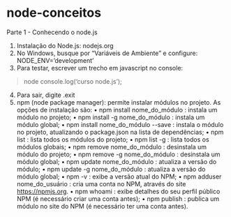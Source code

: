 # node-conceitos

Parte 1 - Conhecendo o node.js
1. Instalação do Node.js: nodejs.org
2. No Windows, busque por “Variáveis de Ambiente” e configure:
NODE_ENV=’development’
3. Para testar, escrever um trecho em javascript no console:
> node
> console.log(‘curso node.js’);
4. Para sair, digite .exit
5. npm (node package manager): permite instalar módulos no projeto. As opções de instalação são:
• npm install nome_do_módulo : instala um módulo no projeto;
• npm install -g nome_do_módulo : instala um módulo global;
• npm install nome_do_módulo --save : instala o módulo no projeto, atualizando o package.json
na lista de dependências;
• npm list : lista todos os módulos do projeto;
• npm list -g : lista todos os módulos globais;
• npm remove nome_do_módulo : desinstala um módulo do projeto;
• npm remove -g nome_do_módulo : desinstala um módulo global;
• npm update nome_do_módulo : atualiza a versão do módulo;
• npm update -g nome_do_módulo : atualiza a versão do módulo global;
• npm -v : exibe a versão atual do NPM;
• npm adduser nome_do_usuário : cria uma conta no NPM, através do site https://npmjs.org.
• npm whoami : exibe detalhes do seu perfil público NPM (é necessário criar uma conta antes);
• npm publish : publica um módulo no site do NPM (é necessário ter uma conta antes). 

